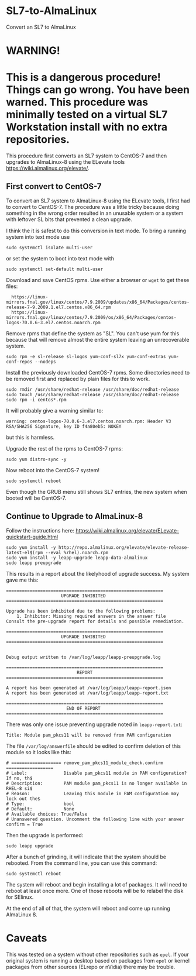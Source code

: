 # SL7-to-AlmaLinux
Convert an SL7 to AlmaLinux

# WARNING!
# This is a dangerous procedure! Things can go wrong. You have been warned. This procedure was minimally tested on a virtual SL7 Workstation install with no extra repositories.

This procedure first converts an SL7 system to CentOS-7 and then upgrades to AlmaLinux-8 using the ELevate tools https://wiki.almalinux.org/elevate/.

## First convert to CentOS-7

To convert an SL7 system to AlmaLinux-8 using the ELevate tools, I first had to
convert to CentOS-7.
The procedure was a little tricky because doing something in the wrong order resulted
in an unusable system or a system with leftover SL bits that prevented a clean upgrade.

I think the it is safest to do this conversion in text mode.
To bring a running system into text mode use
```
sudo systemctl isolate multi-user
```
or set the system to boot into text mode with
```
sudo systemctl set-default multi-user
```

Download and save CentOS rpms. Use either a browser or `wget` to get these files:
```
  https://linux-mirrors.fnal.gov/linux/centos/7.9.2009/updates/x86_64/Packages/centos-release-7-9.2009.1.el7.centos.x86_64.rpm
  https://linux-mirrors.fnal.gov/linux/centos/7.9.2009/os/x86_64/Packages/centos-logos-70.0.6-3.el7.centos.noarch.rpm

```
Remove rpms that define the system as "SL". You can't use yum for this because that will remove almost the entire system leaving an unrecoverable system.
```
sudo rpm -e sl-release sl-logos yum-conf-sl7x yum-conf-extras yum-conf-repos --nodeps
```

Install the previously downloaded CentOS-7 rpms. Some directories need to be removed first and replaced by plain files for this to work.
```
sudo rmdir /usr/share/redhat-release /usr/share/doc/redhat-release
sudo touch /usr/share/redhat-release /usr/share/doc/redhat-release
sudo rpm -i centos*.rpm
```
It will probably give a warning similar to:
```
warning: centos-logos-70.0.6-3.el7.centos.noarch.rpm: Header V3 RSA/SHA256 Signature, key ID f4a80eb5: NOKEY
```
but this is harmless.

Upgrade the rest of the rpms to CentOS-7 rpms:
```
sudo yum distro-sync -y
```

Now reboot into the CentOS-7 system!
```
sudo systemctl reboot
```
Even though the GRUB menu still shows SL7 entries, the new system when booted will be CentOS-7.

## Continue to Upgrade to AlmaLinux-8

Follow the instructions here: https://wiki.almalinux.org/elevate/ELevate-quickstart-guide.html

```
sudo yum install -y http://repo.almalinux.org/elevate/elevate-release-latest-el$(rpm --eval %rhel).noarch.rpm
sudo yum install -y leapp-upgrade leapp-data-almalinux
sudo leapp preupgrade
```
This results in a report about the likelyhood of upgrade success. My system gave me this:
```
============================================================
                     UPGRADE INHIBITED                      
============================================================

Upgrade has been inhibited due to the following problems:
    1. Inhibitor: Missing required answers in the answer file
Consult the pre-upgrade report for details and possible remediation.

============================================================
                     UPGRADE INHIBITED                      
============================================================


Debug output written to /var/log/leapp/leapp-preupgrade.log

============================================================
                           REPORT                           
============================================================

A report has been generated at /var/log/leapp/leapp-report.json
A report has been generated at /var/log/leapp/leapp-report.txt

============================================================
                       END OF REPORT                        
============================================================

```

There was only one issue preventing upgrade noted in `leapp-report.txt`:
```
Title: Module pam_pkcs11 will be removed from PAM configuration
```
The file `/var/log/answerfile` should be edited to confirm deletion of this module so it looks like this:
```
# =================== remove_pam_pkcs11_module_check.confirm ==================
# Label:              Disable pam_pkcs11 module in PAM configuration? If no, th$
# Description:        PAM module pam_pkcs11 is no longer available in RHEL-8 si$
# Reason:             Leaving this module in PAM configuration may lock out the$
# Type:               bool
# Default:            None
# Available choices: True/False
# Unanswered question. Uncomment the following line with your answer
confirm = True
```
Then the upgrade is performed:
```
sudo leapp upgrade
```

After a bunch of grinding, it will indicate that the system should be rebooted. From the command line, you can use this command:
```
sudo systemctl reboot
```

The system will reboot and begin installing a lot of packages. It will need to reboot at least once more. One of those reboots will be to relabel the disk for SElinux.

At the end of all of that, the system will reboot and come up running AlmaLinux 8.

# Caveats
This was tested on a system without other repositories such as `epel`. If your original system is running a desktop based on packages from `epel` or kernel packages from other sources (ELrepo or nVidia) there may be trouble.



